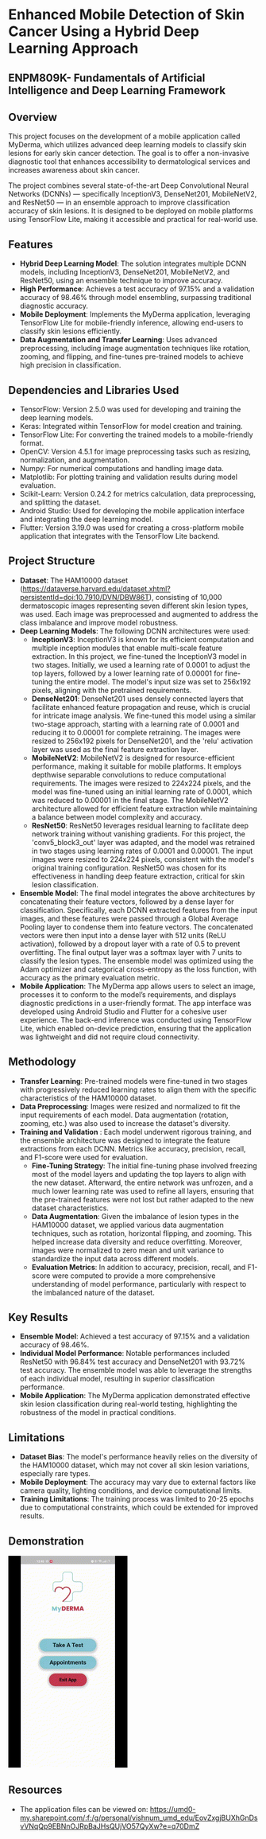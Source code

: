 # Enhanced Mobile Detection of Skin Cancer Using a Hybrid Deep Learning Approach
## ENPM809K- Fundamentals of Artificial Intelligence and Deep Learning Framework

## Overview
This project focuses on the development of a mobile application called MyDerma, which utilizes advanced deep learning models to classify skin lesions for early skin cancer detection. The goal is to offer a non-invasive diagnostic tool that enhances accessibility to dermatological services and increases awareness about skin cancer.

The project combines several state-of-the-art Deep Convolutional Neural Networks (DCNNs) — specifically InceptionV3, DenseNet201, MobileNetV2, and ResNet50 — in an ensemble approach to improve classification accuracy of skin lesions. It is designed to be deployed on mobile platforms using TensorFlow Lite, making it accessible and practical for real-world use.

## Features
- **Hybrid Deep Learning Model**: The solution integrates multiple DCNN models, including InceptionV3, DenseNet201, MobileNetV2, and ResNet50, using an ensemble technique to improve accuracy.
- **High Performance**: Achieves a test accuracy of 97.15% and a validation accuracy of 98.46% through model ensembling, surpassing traditional diagnostic accuracy.
- **Mobile Deployment**: Implements the MyDerma application, leveraging TensorFlow Lite for mobile-friendly inference, allowing end-users to classify skin lesions efficiently.
- **Data Augmentation and Transfer Learning**: Uses advanced preprocessing, including image augmentation techniques like rotation, zooming, and flipping, and fine-tunes pre-trained models to achieve high precision in classification.

## Dependencies and Libraries Used
- TensorFlow: Version 2.5.0 was used for developing and training the deep learning models.
- Keras: Integrated within TensorFlow for model creation and training.
- TensorFlow Lite: For converting the trained models to a mobile-friendly format.
- OpenCV: Version 4.5.1 for image preprocessing tasks such as resizing, normalization, and augmentation.
- Numpy: For numerical computations and handling image data.
- Matplotlib: For plotting training and validation results during model evaluation.
- Scikit-Learn: Version 0.24.2 for metrics calculation, data preprocessing, and splitting the dataset.
- Android Studio: Used for developing the mobile application interface and integrating the deep learning model.
- Flutter: Version 3.19.0 was used for creating a cross-platform mobile application that integrates with the TensorFlow Lite backend.

## Project Structure
- **Dataset**: The HAM10000 dataset (https://dataverse.harvard.edu/dataset.xhtml?persistentId=doi:10.7910/DVN/DBW86T), consisting of 10,000 dermatoscopic images representing seven different skin lesion types, was used. Each image was preprocessed and augmented to address the class imbalance and improve model robustness.
- **Deep Learning Models**: The following DCNN architectures were used:
  - **InceptionV3**: InceptionV3 is known for its efficient computation and multiple inception modules that enable multi-scale feature extraction. In this project, we fine-tuned the InceptionV3 model in two stages. Initially, we used a learning rate of 0.0001 to adjust the top layers, followed by a lower learning rate of 0.00001 for fine-tuning the entire model. The model's input size was set to 256x192 pixels, aligning with the pretrained requirements.
  - **DenseNet201**: DenseNet201 uses densely connected layers that facilitate enhanced feature propagation and reuse, which is crucial for intricate image analysis. We fine-tuned this model using a similar two-stage approach, starting with a learning rate of 0.0001 and reducing it to 0.00001 for complete retraining. The images were resized to 256x192 pixels for DenseNet201, and the 'relu' activation layer was used as the final feature extraction layer.
  - **MobileNetV2**: MobileNetV2 is designed for resource-efficient performance, making it suitable for mobile platforms. It employs depthwise separable convolutions to reduce computational requirements. The images were resized to 224x224 pixels, and the model was fine-tuned using an initial learning rate of 0.0001, which was reduced to 0.00001 in the final stage. The MobileNetV2 architecture allowed for efficient feature extraction while maintaining a balance between model complexity and accuracy.
  - **ResNet50**: ResNet50 leverages residual learning to facilitate deep network training without vanishing gradients. For this project, the 'conv5_block3_out' layer was adapted, and the model was retrained in two stages using learning rates of 0.0001 and 0.00001. The input images were resized to 224x224 pixels, consistent with the model's original training configuration. ResNet50 was chosen for its effectiveness in handling deep feature extraction, critical for skin lesion classification.
- **Ensemble Model**: The final model integrates the above architectures by concatenating their feature vectors, followed by a dense layer for classification. Specifically, each DCNN extracted features from the input images, and these features were passed through a Global Average Pooling layer to condense them into feature vectors. The concatenated vectors were then input into a dense layer with 512 units (ReLU activation), followed by a dropout layer with a rate of 0.5 to prevent overfitting. The final output layer was a softmax layer with 7 units to classify the lesion types. The ensemble model was optimized using the Adam optimizer and categorical cross-entropy as the loss function, with accuracy as the primary evaluation metric.
- **Mobile Application**: The MyDerma app allows users to select an image, processes it to conform to the model’s requirements, and displays diagnostic predictions in a user-friendly format. The app interface was developed using Android Studio and Flutter for a cohesive user experience. The back-end inference was conducted using TensorFlow Lite, which enabled on-device prediction, ensuring that the application was lightweight and did not require cloud connectivity.

## Methodology
- **Transfer Learning**: Pre-trained models were fine-tuned in two stages with progressively reduced learning rates to align them with the specific characteristics of the HAM10000 dataset.
- **Data Preprocessing**: Images were resized and normalized to fit the input requirements of each model. Data augmentation (rotation, zooming, etc.) was also used to increase the dataset's diversity.
- **Training and Validation** : Each model underwent rigorous training, and the ensemble architecture was designed to integrate the feature extractions from each DCNN. Metrics like accuracy, precision, recall, and F1-score were used for evaluation.
  - **Fine-Tuning Strategy**: The initial fine-tuning phase involved freezing most of the model layers and updating the top layers to align with the new dataset. Afterward, the entire network was unfrozen, and a much lower learning rate was used to refine all layers, ensuring that the pre-trained features were not lost but rather adapted to the new dataset characteristics.
  - **Data Augmentation**: Given the imbalance of lesion types in the HAM10000 dataset, we applied various data augmentation techniques, such as rotation, horizontal flipping, and zooming. This helped increase data diversity and reduce overfitting. Moreover, images were normalized to zero mean and unit variance to standardize the input data across different models.
  - **Evaluation Metrics**: In addition to accuracy, precision, recall, and F1-score were computed to provide a more comprehensive understanding of model performance, particularly with respect to the imbalanced nature of the dataset.

## Key Results
- **Ensemble Model**: Achieved a test accuracy of 97.15% and a validation accuracy of 98.46%.
- **Individual Model Performance**: Notable performances included ResNet50 with 96.84% test accuracy and DenseNet201 with 93.72% test accuracy. The ensemble model was able to leverage the strengths of each individual model, resulting in superior classification performance.
- **Mobile Application**: The MyDerma application demonstrated effective skin lesion classification during real-world testing, highlighting the robustness of the model in practical conditions.

## Limitations
- **Dataset Bias**: The model's performance heavily relies on the diversity of the HAM10000 dataset, which may not cover all skin lesion variations, especially rare types.
- **Mobile Deployment**: The accuracy may vary due to external factors like camera quality, lighting conditions, and device computational limits.
- **Training Limitations**: The training process was limited to 20-25 epochs due to computational constraints, which could be extended for improved results.

## Demonstration
![](https://github.com/vishnumandala/Enhanced-Mobile-Detection-of-Skin-Cancer-Project/blob/main/demonstration.gif)

## Resources
- The application files can be viewed on: https://umd0-my.sharepoint.com/:f:/g/personal/vishnum_umd_edu/EovZxgjBUXhGnDsvVNqQp9EBNnOJRpBaJHsQUjVO57QyXw?e=q70DmZ
